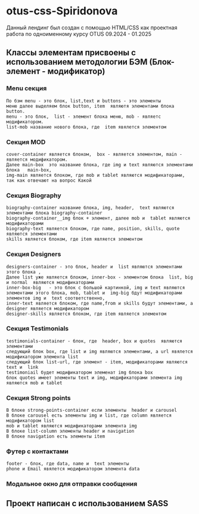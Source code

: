 # otus-css-Spiridonova
<!-- Страница находится в процессе оформления -->
Данный лендинг был создан с помощью HTML/CSS как проектная работа по одноименному курсу OTUS 09.2024 - 01.2025

## Классы элементам присвоены с использованием методологии БЭМ (Блок- элемент - модификатор)

### Menu секция 
    По бэм menu - это блок, list,text и buttons - это элементы 
    меню далее выделяем блок button, item  являютя элементами блока button.
    menu - это блок,  list - элемент блока меню, mob - являетс модификатором. 
    list-mob название нового блока, где  item явялется элементом

### Секция MOD

    cover-container является блоком,  box - является элементом, main - является модификатором.
    Далее main-box  это название блока, где img и text являются элементами блока   main-box,
    img-main является блоком, где mob и tablet являются модификаторами, так как отвечают на вопрос Какой 

### Секция Biography 

    biography-container название блока, img, header,  text являются элементами блока biography-container
    biography-container__img блок + элемент, далее mob и  tablet являются модификаторами 
    biography-text является блоком, где name, position, skills, quote являются элементами
    skills является блоком, где item является элементом 

### Секция Designers  
    designers-container - это блок, header и  list являются элементами этого блока , 
    Далее list уже является блоком, inner-box - элементом блока  list, big и normal  являются модификаторами
    inner-box-big   - это блок с большой картинкой, img и text являются элементами этого блока, mob, tablet и  img-big бдут модификаторами элементов img и  text соответственно,
    inner-text является блоком, где name,from и skills будут элементами, а  designer является модификатором 
    designer-skills является блоком, где item является элементом

### Секция Testimonials 
    testimonials-container - блок, где  header, box и quotes  являются элементами
    следующий блок box, где list и img являются элементами, а url явялется модификатором элемента list
    следующий блок list-url, где элемент - item, модификаторами являются text и  link
    testimoniail будет модификатором элеменат img блока box
    блок quotes имеет элементы text и img, модификаторами элемента img являются mob и tablet

### Секция Strong points 

    В блоке strong-points-container если элементы  header и carousel
    В блоке carousel есть элементы img и list, где column является модификатором list
    mob и tablet являются модификаторами элемента img
    В блоке list-column элементы header и navigation
    В блоке navigation есть элементы item

### Футер с контактами  

    footer - блок, где data, name и  text элементы 
    phone и Email явялется модификатором элемента data

### Модальное окно для отправки сообщения



## Проект написан с использованием SASS

<!-- Прописать принцип 7-1
папки + миксин и переменные описать по стилям 
Модальное окно - с использованием JS -->








    